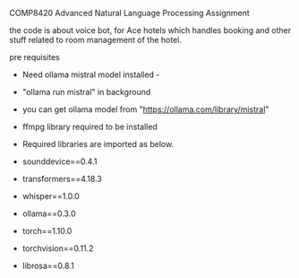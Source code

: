 COMP8420 Advanced Natural Language Processing Assignment

the code is about voice bot, for Ace hotels which handles booking and other stuff related to room management of the hotel.

pre requisites

- Need ollama mistral model installed -
- "ollama run mistral" in background
- you can get ollama model from "https://ollama.com/library/mistral"

- ffmpg library required to be installed

- Required libraries are imported as below.

- sounddevice==0.4.1
- transformers==4.18.3
- whisper==1.0.0
- ollama==0.3.0
- torch==1.10.0
- torchvision==0.11.2
- librosa==0.8.1


